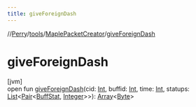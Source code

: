 ```yaml
---
title: giveForeignDash
---
```

//[Perry](../../../index.html)/[tools](../index.html)/[MaplePacketCreator](index.html)/[giveForeignDash](give-foreign-dash.html)



# giveForeignDash



[jvm]\
open fun [giveForeignDash](give-foreign-dash.html)(cid: [Int](https://kotlinlang.org/api/latest/jvm/stdlib/kotlin/-int/index.html), buffid: [Int](https://kotlinlang.org/api/latest/jvm/stdlib/kotlin/-int/index.html), time: [Int](https://kotlinlang.org/api/latest/jvm/stdlib/kotlin/-int/index.html), statups: [List](https://docs.oracle.com/javase/8/docs/api/java/util/List.html)<[Pair](https://kotlinlang.org/api/latest/jvm/stdlib/kotlin/-pair/index.html)<[BuffStat](../../client/-buff-stat/index.html), [Integer](https://docs.oracle.com/javase/8/docs/api/java/lang/Integer.html)>>): [Array](https://kotlinlang.org/api/latest/jvm/stdlib/kotlin/-array/index.html)<[Byte](https://kotlinlang.org/api/latest/jvm/stdlib/kotlin/-byte/index.html)>




